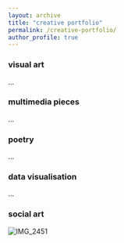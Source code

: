 ```yaml
---
layout: archive
title: "creative portfolio"
permalink: /creative-portfolio/
author_profile: true
---
```

### visual art
...

### multimedia pieces
...

### poetry
...

### data visualisation
...

### social art
![IMG_2451](https://github.com/donatingbetter/yaning-wu.github.io/assets/145920710/d3d1b244-7ad1-4072-be65-01625aa8941f)




